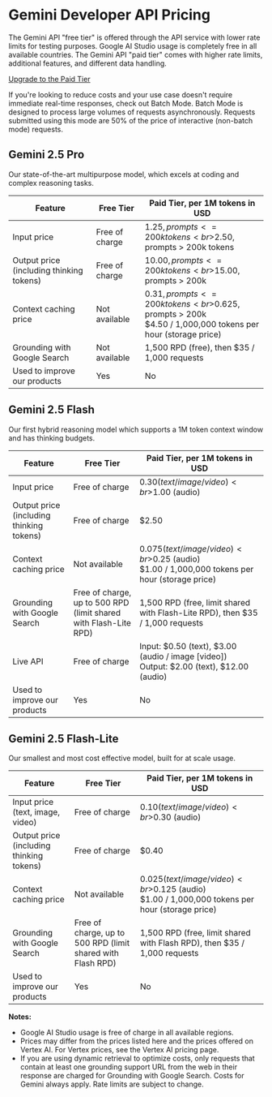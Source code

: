 # Gemini Developer API Pricing

The Gemini API "free tier" is offered through the API service with lower rate limits for testing purposes. Google AI Studio usage is completely free in all available countries. The Gemini API "paid tier" comes with higher rate limits, additional features, and different data handling.

[Upgrade to the Paid Tier](billing.md)

If you're looking to reduce costs and your use case doesn't require immediate real-time responses, check out Batch Mode. Batch Mode is designed to process large volumes of requests asynchronously. Requests submitted using this mode are 50% of the price of interactive (non-batch mode) requests.

## Gemini 2.5 Pro

Our state-of-the-art multipurpose model, which excels at coding and complex reasoning tasks.

| Feature | Free Tier | Paid Tier, per 1M tokens in USD |
| --- | --- | --- |
| Input price | Free of charge | $1.25, prompts <= 200k tokens<br>$2.50, prompts > 200k tokens |
| Output price (including thinking tokens) | Free of charge | $10.00, prompts <= 200k tokens<br>$15.00, prompts > 200k |
| Context caching price | Not available | $0.31, prompts <= 200k tokens<br>$0.625, prompts > 200k<br>$4.50 / 1,000,000 tokens per hour (storage price) |
| Grounding with Google Search | Not available | 1,500 RPD (free), then $35 / 1,000 requests |
| Used to improve our products | Yes | No |

## Gemini 2.5 Flash

Our first hybrid reasoning model which supports a 1M token context window and has thinking budgets.

| Feature | Free Tier | Paid Tier, per 1M tokens in USD |
| --- | --- | --- |
| Input price | Free of charge | $0.30 (text / image / video)<br>$1.00 (audio) |
| Output price (including thinking tokens) | Free of charge | $2.50 |
| Context caching price | Not available | $0.075 (text / image / video)<br>$0.25 (audio)<br>$1.00 / 1,000,000 tokens per hour (storage price) |
| Grounding with Google Search | Free of charge, up to 500 RPD (limit shared with Flash-Lite RPD) | 1,500 RPD (free, limit shared with Flash-Lite RPD), then $35 / 1,000 requests |
| Live API | Free of charge | Input: $0.50 (text), $3.00 (audio / image [video])<br>Output: $2.00 (text), $12.00 (audio) |
| Used to improve our products | Yes | No |

## Gemini 2.5 Flash-Lite

Our smallest and most cost effective model, built for at scale usage.

| Feature | Free Tier | Paid Tier, per 1M tokens in USD |
| --- | --- | --- |
| Input price (text, image, video) | Free of charge | $0.10 (text / image / video)<br>$0.30 (audio) |
| Output price (including thinking tokens) | Free of charge | $0.40 |
| Context caching price | Not available | $0.025 (text / image / video)<br>$0.125 (audio)<br>$1.00 / 1,000,000 tokens per hour (storage price) |
| Grounding with Google Search | Free of charge, up to 500 RPD (limit shared with Flash RPD) | 1,500 RPD (free, limit shared with Flash RPD), then $35 / 1,000 requests |
| Used to improve our products | Yes | No |

**Notes:**

*   Google AI Studio usage is free of charge in all available regions.
*   Prices may differ from the prices listed here and the prices offered on Vertex AI. For Vertex prices, see the Vertex AI pricing page.
*   If you are using dynamic retrieval to optimize costs, only requests that contain at least one grounding support URL from the web in their response are charged for Grounding with Google Search. Costs for Gemini always apply. Rate limits are subject to change.